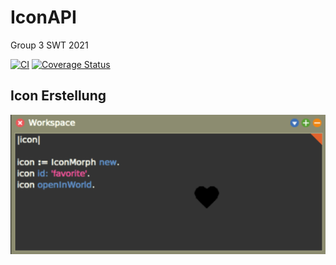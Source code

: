 # IconAPI

Group 3 SWT 2021

[![CI](https://github.com/hpi-swa-teaching/IconAPI/workflows/CI/badge.svg?branch=main)](https://github.com/hpi-swa-teaching/IconAPI/actions)
[![Coverage Status](https://coveralls.io/repos/github/hpi-swa-teaching/IconAPI/badge.svg?branch=main)](https://coveralls.io/github/hpi-swa-teaching/IconAPI)

## Icon Erstellung

![Icon Erstellen](https://github.com/hpi-swa-teaching/IconAPI/blob/339628a60bd998fc545d2fa4d066f43ffb1945c2/images/IconCreation.png)
